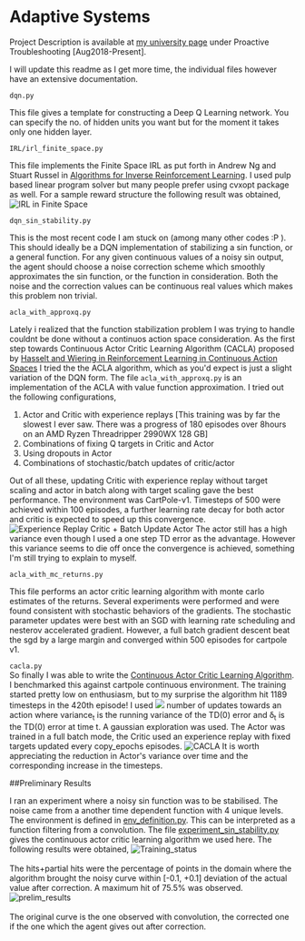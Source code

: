 # Adaptive Systems

Project Description is available at [my university page](http://www.cs.toronto.edu/~shaktik/) under Proactive Troubleshooting [Aug2018-Present].

I will update this readme as I get more time, the individual files however have an extensive documentation.

```dqn.py```

This file gives a template for constructing a Deep Q Learning network. You can specify the no. of hidden units you want but for the moment it takes only one hidden layer.

```IRL/irl_finite_space.py```

This file implements the Finite Space IRL as put forth in Andrew Ng and Stuart Russel in [Algorithms for Inverse Reinforcement Learning](https://ai.stanford.edu/~ang/papers/icml00-irl.pdf). I used pulp based linear program solver but many people prefer using cvxopt package as well.
For a sample reward structure the following result was obtained,
![IRL in Finite Space](RL_Benchmarks/fig2.png)

```dqn_sin_stability.py```

This is the most recent code I am stuck on (among many other codes :P ). This should ideally be a DQN implementation of stabilizing a sin function, or a general function. For any given continuous values of a noisy sin output, the agent should choose a noise correction scheme which smoothly approximates the sin function, or the function in consideration. Both the noise and the correction values can be continuous real values which makes this problem non trivial.

```acla_with_approxq.py```

Lately i realized that the function stabilization problem I was trying to handle couldnt be done without a continuos
action space consideration. As the first step towards Continuous Actor Critic Learning Algorithm (CACLA) proposed by [Hasselt and Wiering in Reinforcement Learning in Continuous Action Spaces](http://citeseerx.ist.psu.edu/viewdoc/download?doi=10.1.1.75.7658&rep=rep1&type=pdf)
I tried the the ACLA algorithm, which as you'd expect is just a slight variation of the DQN form. The file ```acla_with_approxq.py``` is an implementation of the ACLA with value function approximation. I tried out the following configurations, 
1. Actor and Critic with experience replays \[This training was by far the slowest I ever saw. There was a progress of 180 episodes over 8hours on an AMD Ryzen Threadripper 2990WX 128 GB\]
2. Combinations of fixing Q targets in Critic and Actor
3. Using dropouts in Actor
4. Combinations of stochastic/batch updates of critic/actor

Out of all these, updating Critic with experience replay without target scaling and actor in batch along with target scaling gave the best performance.
The environment was CartPole-v1. Timesteps of 500 were achieved within 100 episodes, a further learning rate decay for both actor and critic is expected to speed up this convergence.
![Experience Replay Critic + Batch Update Actor](RL_Benchmarks/fig1.png)
The actor still has a high variance even though I used a one step TD error as the advantage. However this variance seems to die off once the convergence is achieved, something I'm still trying to explain to myself.

```acla_with_mc_returns.py```

This file performs an actor critic learning algorithm with monte carlo estimates of the returns.
Several experiments were performed and were found consistent with stochastic behaviors of the gradients.
The stochastic parameter updates were best with an SGD with learning rate scheduling and nesterov accelerated gradient.
However, a full batch gradient descent beat the sgd by a large margin and converged within 500 episodes for cartpole v1.

```cacla.py```
<br>So finally I was able to write the [Continuous Actor Critic Learning Algorithm](http://citeseerx.ist.psu.edu/viewdoc/download?doi=10.1.1.75.7658&rep=rep1&type=pdf). I benchmarked this against cartpole continuous environment.
The training started pretty low on enthusiasm, but to my surprise the algorithm hit 1189 timesteps in the 420th episode!
I used ![](RL_Benchmarks/updates.gif) number of updates towards an action where variance<sub>t</sub> is the running variance of the TD(0) error and &delta;<sub>t</sub> is the TD(0) error at time t.
A gaussian exploration was used. The Actor was trained in a full batch mode, the Critic used an experience replay with fixed targets updated every copy_epochs episodes.
![CACLA](RL_Benchmarks/fig4.png)
It is worth appreciating the reduction in Actor's variance over time and the corresponding increase in the timesteps.

##Preliminary Results


I ran an experiment where a noisy sin function was to be stabilised. The noise came from 
a another time dependent function with 4 unique levels. The environment is defined in [env_definition.py](env_definition.py).
This can be interpreted as a function filtering from a convolution. The file [experiment_sin_stability.py](experiment_sin_stability)
gives the continuous actor critic learning algorithm we used here. The following results were obtained,
![Training_status](figures/prelim_results2.png)
<br><br>The hits+partial hits were the percentage of points in the domain where the algorithm brought the noisy curve within [-0.1, +0.1] deviation of the actual value
after correction. A maximum hit of 75.5% was observed.
![prelim_results](figures/prelim_results1.png)
<br><br>
The original curve is the one observed with convolution, the corrected one if the one which the agent gives out 
after correction.